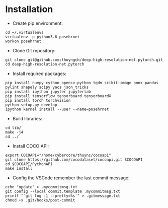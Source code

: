 # Installation

* Create pip environment:
```
cd ~/.virtualenvs
virtualenv -p python3.6 posehrnet
workon posehrnet
```

* Clone Git repository:
```
git clone git@github.com:thuyngch/deep-high-resolution-net.pytorch.git
cd deep-high-resolution-net.pytorch
```

* Install required packages:
```
pip install numpy cython opencv-python tqdm scikit-image onnx pandas pylint shapely scipy yacs json_tricks
pip install ipython jupyter jupyterlab
pip install tensorflow tensorboard tensorboardX
pip install torch torchvision
python setup.py develop
ipython kernel install --user --name=posehrnet
```

* Build libraries:
```
cd lib/
make -j4
cd ../
```

* Install COCO API:
```
export COCOAPI="/home/cybercore/thuync/cocoapi"
git clone https://github.com/cocodataset/cocoapi.git $COCOAPI
cd $COCOAPI/PythonAPI
make install
```

* Config the VSCode remember the last commit message:
```
echo "update" > .mycommitmsg.txt
git config --local commit.template .mycommitmsg.txt
printf "`git log -1 --pretty=%s`" > .gitmessage.txt
chmod +x .git/hooks/post-commit
```
